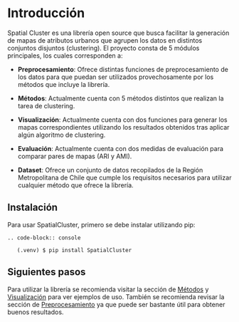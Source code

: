 Introducción
=============


Spatial Cluster es una librería open source que busca facilitar la generación de mapas de atributos urbanos que agrupen los datos en distintos conjuntos disjuntos (clustering). El proyecto consta de 5 módulos principales, los cuales corresponden a:

   -  **Preprocesamiento**: Ofrece distintas funciones de preprocesamiento de los datos para que puedan ser utilizados provechosamente por los métodos que incluye la librería.

   - **Métodos**: Actualmente cuenta con 5 métodos distintos que realizan la tarea de clustering.

   - **Visualización**: Actualmente cuenta con dos funciones para generar los mapas correspondientes utilizando los resultados obtenidos tras aplicar algún algoritmo de clustering.

   - **Evaluación**: Actualmente cuenta con dos medidas de evaluación para comparar pares de mapas (ARI y AMI).

   - **Dataset**: Ofrece un conjunto de datos recopilados de la Región Metropolitana de Chile que cumple los requisitos necesarios para utilizar cualquier método que ofrece la librería.


Instalación
------------

Para usar SpatialCluster, primero se debe instalar utilizando pip:

```{eval-rst}
.. code-block:: console

   (.venv) $ pip install SpatialCluster
```

Siguientes pasos
-----------------

Para utilizar la librería se recomienda visitar la sección de [Métodos](methods.md) y [Visualización](visualization.md) para ver ejemplos de uso. También se recomienda revisar la sección de [Preprocesamiento](preprocess.md) ya que puede ser bastante útil para obtener buenos resultados.